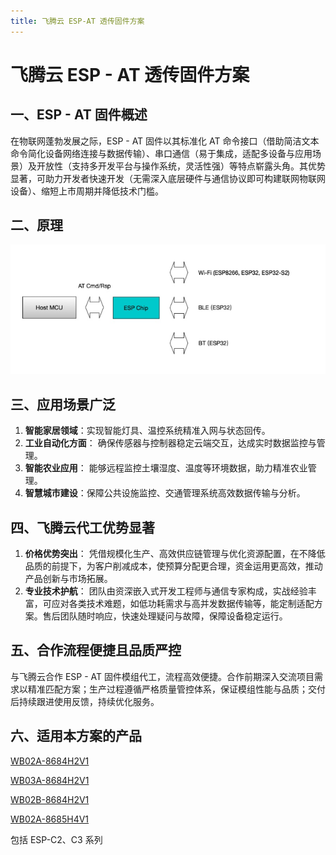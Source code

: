 ```yaml
---
title: 飞腾云 ESP-AT 透传固件方案
---
```


# 飞腾云 ESP - AT 透传固件方案

## 一、ESP - AT 固件概述
在物联网蓬勃发展之际，ESP - AT 固件以其标准化 AT 命令接口（借助简洁文本命令简化设备网络连接与数据传输）、串口通信（易于集成，适配多设备与应用场景）及开放性（支持多开发平台与操作系统，灵活性强）等特点崭露头角。其优势显著，可助力开发者快速开发（无需深入底层硬件与通信协议即可构建联网物联网设备）、缩短上市周期并降低技术门槛。

## 二、原理
![ESP-AT概览](../../assets/images/fangan-tu/ESP-AT概览.jpg)

## 三、应用场景广泛

1. **智能家居领域**：实现智能灯具、温控系统精准入网与状态回传。
2. **工业自动化方面**： 确保传感器与控制器稳定云端交互，达成实时数据监控与管理。
3. **智能农业应用**： 能够远程监控土壤湿度、温度等环境数据，助力精准农业管理。 
4. **智慧城市建设**：保障公共设施监控、交通管理系统高效数据传输与分析。

## 四、飞腾云代工优势显著

1.  **价格优势突出**： 凭借规模化生产、高效供应链管理与优化资源配置，在不降低品质的前提下，为客户削减成本，使预算分配更合理，资金运用更高效，推动产品创新与市场拓展。
2.  **专业技术护航**： 团队由资深嵌入式开发工程师与通信专家构成，实战经验丰富，可应对各类技术难题，如低功耗需求与高并发数据传输等，能定制适配方案。售后团队随时响应，快速处理疑问与故障，保障设备稳定运行。

## 五、合作流程便捷且品质严控
与飞腾云合作 ESP - AT 固件模组代工，流程高效便捷。合作前期深入交流项目需求以精准匹配方案；生产过程遵循严格质量管控体系，保证模组性能与品质；交付后持续跟进使用反馈，持续优化服务。 

## 六、适用本方案的产品
[WB02A-8684H2V1](https://phateniot.github.io/zh/products/matter/socket1_5/)

[WB03A-8684H2V1](https://phateniot.github.io/zh/products/matter/WB03A-8684H2V1/)

[WB02B-8684H2V1](https://phateniot.github.io/zh/products/matter/WB02B-8684H2V1/)

[WB02A-8685H4V1](https://phateniot.github.io/zh/products/tasmota/tasmota-matter/)

包括 ESP-C2、C3 系列